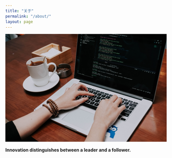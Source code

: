 ```yaml
---
title: "关于"
permalink: "/about/"
layout: page
---
```


![](src/developer_coffee.jpg)

**Innovation distinguishes between a leader and a follower.**